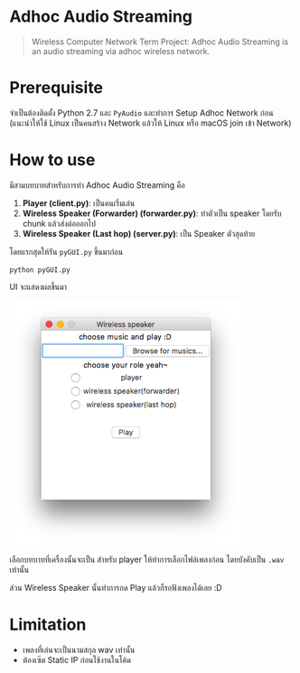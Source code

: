 # Adhoc Audio Streaming

> Wireless Computer Network Term Project: Adhoc Audio Streaming is an audio streaming via adhoc wireless network.

# Prerequisite

จำเป็นต้องติดตั้ง Python 2.7 และ `PyAudio` และทำการ Setup Adhoc Network ก่อน (แนะนำให้ใช้ Linux เป็นคนสร้าง Network แล้วให้ Linux หรือ macOS join เข้า Network)

# How to use

มีสามบทบาทสำหรับการทำ Adhoc Audio Streaming คือ

1. **Player (client.py)**: เป็นคนเริ่มเล่น
2. **Wireless Speaker (Forwarder) (forwarder.py)**: ทำตัวเป็น speaker โดยรับ chunk แล้วส่งต่อออกไป
3. **Wireless Speaker (Last hop) (server.py)**: เป็น Speaker ตัวสุดท้าย 

โดยแรกสุดให้รัน `pyGUI.py` ขึ้นมาก่อน

```
python pyGUI.py
```

UI จะแสดงผลขึ้นมา

![](./ui.png)

เลือกบทบาทที่เครื่องนั้นจะเป็น สำหรับ player ให้ทำการเลือกไฟล์เพลงก่อน โดยบังคับเป็น `.wav` เท่านั้น

ส่วน Wireless Speaker นั้นทำการกด Play แล้วก็รอฟังเพลงได้เลย :D

# Limitation

- เพลงที่เล่นจะเป็นนามสกุล wav เท่านั้น
- ต้องเซ๊ต Static IP ก่อนใช้งานในโค้ด